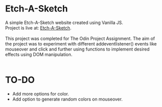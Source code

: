 # Etch-A-Sketch
A simple Etch-A-Sketch website created using Vanilla JS.  
Project is live at: [Etch-A-Sketch](https://pret3nti0u5.github.io/Etch-A-Sketch/).
<br></br>
This project was completed for The Odin Project Assignment.
The aim of the project was to experiment with different addeventlistener() events like mouseover and click and further using functions to implement desired effects using DOM manipulation.
<br></br>
# TO-DO
<ul>
  <li>Add more options for color.</li>
  <li>Add option to generate random colors on mouseover.</li>
</ul>
